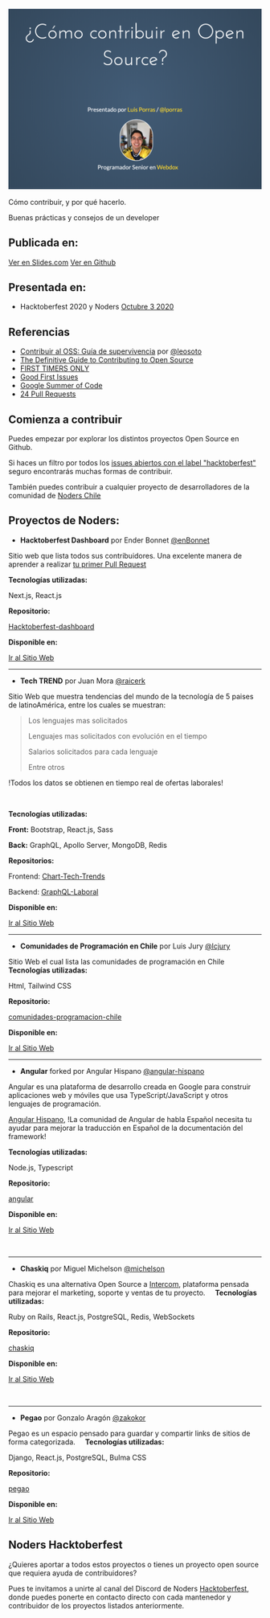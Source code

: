 ![Primera Slide](/public/images/first_slide.png?raw=true  "Slides.com")

Cómo contribuir, y por qué hacerlo.

Buenas prácticas y consejos de un developer

## Publicada en:

[Ver en Slides.com](https://bit.ly/36scIla)
[Ver en Github](https://lporras.github.io/contributing-to-open-source/)


## Presentada en:

  - Hacktoberfest 2020 y Noders [Octubre 3 2020](https://fb.me/e/2RofahBcc)

## Referencias

-   [Contribuir al OSS: Guía de supervivencia](https://bit.ly/34oSJBa) por  [@leosoto](https://twitter.com/leosoto)
-   [The Definitive Guide to Contributing to Open Source](https://bit.ly/3nfrul5)
-   [FIRST TIMERS ONLY](https://bit.ly/3irfAkp)
-   [Good First Issues](https://bit.ly/3itK5GC)
-   [Google Summer of Code](https://bit.ly/30uhI4Y)
-   [24 Pull Requests](https://bit.ly/3irfIjT)

## Comienza a contribuir

Puedes empezar por explorar los distintos proyectos Open Source en Github.

Si haces un filtro por todos los [issues abiertos con el label "hacktoberfest"](https://bit.ly/2SoZ5Lb) seguro encontrarás muchas formas de contribuir.

También puedes contribuir a cualquier proyecto de desarrolladores de la comunidad de [Noders Chile](https://bit.ly/36x6aBE)
&nbsp;

## Proyectos de Noders:

 - **Hacktoberfest Dashboard** por Ender Bonnet [@enBonnet](https://github.com/enBonnet)

Sitio web que lista todos sus contribuidores.
Una excelente manera de aprender a realizar [tu primer Pull Request](https://www.digitalocean.com/community/tutorials/how-to-create-a-pull-request-on-github)
&nbsp;
&nbsp;

**Tecnologías utilizadas:**

Next.js, React.js

**Repositorio:**

[Hacktoberfest-dashboard](https://bit.ly/36zOKEr)

**Disponible en:**

[Ir al Sitio Web](https://hacktoberfest-dashboard.vercel.app/)
&nbsp;

<hr/>

 - **Tech TREND** por Juan Mora [@raicerk](https://github.com/raicerk)

Sitio Web que muestra tendencias del mundo de la tecnología de 5 paises de latinoAmérica, entre los cuales se muestran:

> Los lenguajes mas solicitados
>
> Lenguajes mas solicitados con evolución en el tiempo
>
> Salarios solicitados para cada lenguaje
>
> Entre otros

!Todos los datos se obtienen en tiempo real de ofertas laborales!

&nbsp;
&nbsp;

**Tecnologías utilizadas:**

**Front:**  Bootstrap, React.js, Sass

**Back:** GraphQL, Apollo Server, MongoDB, Redis

**Repositorios:**

Frontend: [Chart-Tech-Trends](https://bit.ly/2GDm1U9)

Backend: [GraphQL-Laboral](https://bit.ly/3cYR7lt)

**Disponible en:**

[Ir al Sitio Web](https://tech-trend.org/)
&nbsp;
<hr/>

 - **Comunidades de Programación en Chile** por Luis Jury [@lcjury](https://github.com/lcjury)

Sitio Web el cual lista las comunidades de programación en Chile
&nbsp;
&nbsp;
**Tecnologías utilizadas:**

Html, Tailwind CSS

**Repositorio:**

[comunidades-programacion-chile](https://bit.ly/36v1VGJ)

**Disponible en:**

[Ir al Sitio Web](https://comunidades-programacion-chile.vercel.app/)
&nbsp;
<hr/>

 - **Angular** forked por Angular Hispano [@angular-hispano](https://github.com/angular-hispano)

Angular es una plataforma de desarrollo creada en Google para construir aplicaciones web y móviles que usa TypeScript/JavaScript y otros lenguajes de programación.

[Angular Hispano](https://twitter.com/AngularHispana), !La comunidad de Angular de habla Español necesita tu ayudar para mejorar la traducción en Español de la documentación del framework!
&nbsp;
&nbsp;

**Tecnologías utilizadas:**

Node.js, Typescript

**Repositorio:**

[angular](https://bit.ly/33vxXAG)

**Disponible en:**

[Ir al Sitio Web](https://docs.angular.lat/)

&nbsp;
<hr/>

 - **Chaskiq** por Miguel Michelson [@michelson](https://github.com/michelson)

Chaskiq es una alternativa Open Source a [Intercom](https://www.intercom.com), plataforma pensada para mejorar el marketing, soporte y ventas de tu proyecto.
&nbsp;
&nbsp;
**Tecnologías utilizadas:**

Ruby on Rails, React.js, PostgreSQL, Redis, WebSockets

**Repositorio:**

[chaskiq](https://bit.ly/2GADKff)

**Disponible en:**

[Ir al Sitio Web](https://chaskiq.io/)

&nbsp;
<hr/>

 - **Pegao** por Gonzalo Aragón [@zakokor](https://github.com/zakokor)

Pegao es un espacio pensado para guardar y compartir links de sitios de forma categorizada.
&nbsp;
&nbsp;
**Tecnologías utilizadas:**

Django, React.js, PostgreSQL, Bulma CSS

**Repositorio:**

[pegao](https://bit.ly/30wS13C)

**Disponible en:**

[Ir al Sitio Web](https://pegao.co/)

## Noders Hacktoberfest

¿Quieres aportar a todos estos proyectos o tienes un proyecto open source que requiera ayuda de contribuidores?

Pues te invitamos a unirte al canal del Discord de Noders [Hacktoberfest](https://bit.ly/3cV9RSI), donde puedes ponerte en contacto directo con cada mantenedor y contribuidor de los proyectos listados anteriormente.
